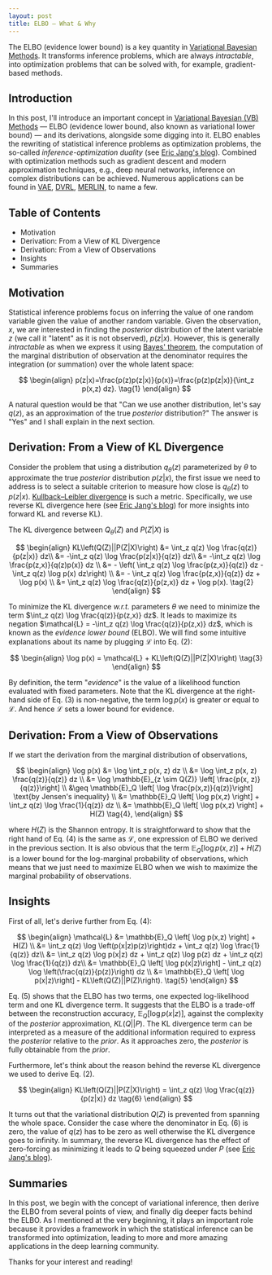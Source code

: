 ```yaml
---
layout: post
title: ELBO — What & Why
---
```


The ELBO (evidence lower bound) is a key quantity in [Variational Bayesian Methods](https://en.wikipedia.org/wiki/Variational_Bayesian_methods). It transforms inference problems, which are always _intractable_, into optimization problems that can be solved with, for example, gradient-based methods.

## Introduction

In this post, I'll introduce an important concept in  [Variational Bayesian (VB) Methods](https://en.wikipedia.org/wiki/Variational_Bayesian_methods) — ELBO (evidence lower bound, also known as variational lower bound) — and its derivations, alongside some digging into it. ELBO enables the rewriting of statistical inference problems as optimization problems, the so-called _inference-optimization duality_ (see [Eric Jang's blog](https://blog.evjang.com/2016/08/variational-bayes.html)). Combined with optimization methods such as gradient descent and modern approximation techniques, e.g., deep neural networks, inference on complex distributions can be achieved. Numerous applications can be found in [VAE](https://arxiv.org/abs/1312.6114v10), [DVRL](https://arxiv.org/abs/1806.02426), [MERLIN](https://arxiv.org/abs/1803.10760), to name a few.

## Table of Contents

* Motivation
* Derivation: From a View of KL Divergence
* Derivation: From a View of Observations
* Insights
* Summaries

## Motivation

Statistical inference problems focus on inferring the value of one random variable given the value of another random variable. Given the observation, $x$, we are interested in finding the _posterior_ distribution of the latent variable $z$ (we call it "latent" as it is not observed), $p(z \vert x)$. However, this is generally _intractable_ as when we express it using [Bayes' theorem](https://en.wikipedia.org/wiki/Bayes%27_theorem), the computation of the marginal distribution of observation at the denominator requires the integration (or summation) over the whole latent space:

$$
\begin{align}
p(z|x)=\frac{p(z)p(z|x)}{p(x)}=\frac{p(z)p(z|x)}{\int_z p(x,z) dz}.
\tag{1}
\end{align}
$$

A natural question would be that "Can we use another distribution, let's say $q(z)$, as an approximation of the true _posterior_ distribution?" The answer is "Yes" and I shall explain in the next section.

## Derivation: From a View of KL Divergence

Consider the problem that using a distribution $q_\theta(z)$ parameterized by $\theta$ to approximate the true _posterior_ distribution $p(z \vert x)$, the first issue we need to address is to select a suitable criterion to measure how close is $q_\theta(z)$ to $p(z \vert x)$. [Kullback–Leibler divergence](https://en.wikipedia.org/wiki/Kullback%E2%80%93Leibler_divergence) is such a metric. Specifically, we use reverse KL divergence here (see [Eric Jang's blog](https://blog.evjang.com/2016/08/variational-bayes.html)) for more insights into forward KL and reverse KL). 

The KL divergence between $Q_\theta(Z)$ and $P(Z \vert X)$ is

$$
\begin{align}
KL\left(Q(Z)||P(Z|X)\right) &= \int_z q(z) \log \frac{q(z)}{p(z|x)} dz\\
&= -\int_z q(z) \log \frac{p(z|x)}{q(z)} dz\\
&= -\int_z q(z) \log \frac{p(z,x)}{q(z)p(x)} dz \\
&= - \left( \int_z q(z) \log \frac{p(z,x)}{q(z)} dz - \int_z q(z) \log p(x) dz\right) \\
&= - \int_z q(z) \log \frac{p(z,x)}{q(z)} dz + \log p(x) \\ 
&= \int_z q(z) \log \frac{q(z)}{p(z,x)} dz + \log p(x).
\tag{2}
\end{align}
$$

To minimize the KL divergence _w.r.t._ parameters $\theta$ we need to minimize the term $\int_z q(z) \log \frac{q(z)}{p(z,x)} dz$. It leads to maximize its negation $\mathcal{L} = -\int_z q(z) \log \frac{q(z)}{p(z,x)} dz$, which is known as the _evidence lower bound_ (ELBO). We will find some intuitive explanations about its name by plugging $\mathcal{L}$ into Eq. (2):

$$
\begin{align}
\log p(x) = \mathcal{L} + KL\left(Q(Z)||P(Z|X)\right)
\tag{3}
\end{align}
$$

By definition, the term "_evidence_" is the value of a likelihood function evaluated with fixed parameters. Note that the KL divergence at the right-hand side of Eq. (3) is non-negative, the term $\log p(x)$ is greater or equal to $\mathcal{L}$. And hence $\mathcal{L}$ sets a lower bound for evidence.

## Derivation: From a View of Observations

If we start the derivation from the marginal distribution of observations,

$$
\begin{align}
\log p(x) &= \log \int_z p(x, z) dz \\
&= \log \int_z p(x, z) \frac{q(z)}{q(z)} dz \\
&= \log \mathbb{E}_{z \sim Q(Z)} \left[ \frac{p(x, z)}{q(z)}\right] \\
&\geq \mathbb{E}_Q \left[ \log \frac{p(x,z)}{q(z)}\right] \text{by Jensen's inequality} \\
&= \mathbb{E}_Q \left[ \log p(x,z) \right] + \int_z q(z) \log \frac{1}{q(z)} dz \\
&= \mathbb{E}_Q \left[ \log p(x,z) \right] + H(Z)
\tag{4},
\end{align}
$$

where $H(Z)$ is the Shannon entropy. It is straightforward to show that the right hand of Eq. (4) is the same as $\mathcal{L}$, one expression of ELBO we derived in the previous section. It is also obvious that the term $\mathbb{E}_Q \left[ \log p(x,z) \right] + H(Z)$ is a lower bound for the log-marginal probability of observations, which means that we just need to maximize ELBO when we wish to maximize the marginal probability of observations.

## Insights

First of all, let's derive further from Eq. (4):

$$
\begin{align}
\mathcal{L} &= \mathbb{E}_Q \left[ \log p(x,z) \right] + H(Z) \\
&= \int_z q(z) \log \left(p(x|z)p(z)\right)dz + \int_z q(z) \log \frac{1}{q(z)} dz\\
&= \int_z q(z) \log p(x|z) dz + \int_z q(z) \log p(z) dz + \int_z q(z) \log \frac{1}{q(z)} dz\\
&= \mathbb{E}_Q \left[ \log p(x|z)\right] - \int_z q(z) \log \left(\frac{q(z)}{p(z)}\right) dz \\
&= \mathbb{E}_Q \left[ \log p(x|z)\right] - KL\left(Q(Z)||P(Z)\right).
\tag{5}
\end{align}
$$

Eq. (5) shows that the ELBO has two terms, one expected log-likelihood term and one KL divergence term. It suggests that the ELBO is a trade-off between the reconstruction accuracy, $\mathbb{E}_{Q} \left[ \log p(x \vert z) \right]$, against the complexity of the *posterior* approximation, $KL\left(Q \vert \vert P\right)$. The KL divergence term can be interpreted as a measure of the additional information required to express the *posterior* relative to the *prior*. As it approaches zero, the *posterior* is fully obtainable from the *prior*.

Furthermore, let's think about the reason behind the reverse KL divergence we used to derive Eq. (2).

$$
\begin{align}
KL\left(Q(Z)||P(Z|X)\right) = \int_z q(z) \log \frac{q(z)}{p(z|x)} dz
\tag{6}
\end{align}
$$

It turns out that the variational distribution $Q(Z)$ is prevented from spanning the whole space. Consider the case where the denominator in Eq. (6) is zero, the value of $q(z)$ has to be zero as well otherwise the KL divergence goes to infinity. In summary, the reverse KL divergence has the effect of zero-forcing as minimizing it leads to $Q$ being squeezed under $P$ (see [Eric Jang's blog](https://blog.evjang.com/2016/08/variational-bayes.html)).

## Summaries

In this post, we begin with the concept of variational inference, then derive the ELBO from several points of view, and finally dig deeper facts behind the ELBO. As I mentioned at the very beginning, it plays an important role because it provides a framework in which the statistical inference can be transformed into optimization, leading to more and more amazing applications in the deep learning community.

Thanks for your interest and reading! 
